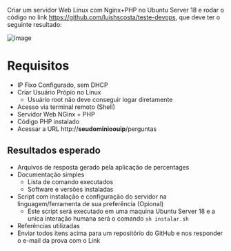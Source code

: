Criar um servidor Web Linux com Nginx+PHP no Ubuntu Server 18 e rodar o código no link https://github.com/luishscosta/teste-devops, que deve ter o seguinte resultado:

![image](/uploads/a6863a48615f1611e1fe4f34f41e3b97/image.png)

# Requisitos

- IP Fixo Configurado, sem DHCP
- Criar Usuário Própio no Linux
  - Usuário root não deve conseguir logar diretamente
- Acesso via terminal remoto (Shell)
- Servidor Web NGinx + PHP 
- Código PHP instalado
- Acessar a URL http://**seudominioouip**/perguntas

## Resultados esperado

- Arquivos de resposta gerado pela aplicação de percentages 
- Documentação simples
    - Lista de comando executados
    - Software e versões instaladas 
- Script com instalação e configuração do servidor na linguagem/ferramenta de sua preferência (Opional)
  - Este script será executado em uma maquina Ubuntu Server 18 e a unica interação humana será o comando `sh instalar.sh`
- Referências utilizadas
- Enviar todos itens acima para um repositório do GitHub e nos responder o e-mail da prova com o Link
